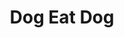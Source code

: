 ---
title: "Dog Eat Dog"
summary: "American Crossover band from New Jersey, formed in 1990."
image: "dog-eat-dog.jpg"
apple_music_artist_url: "https://music.apple.com/gb/artist/dog-eat-dog/160909098"
---